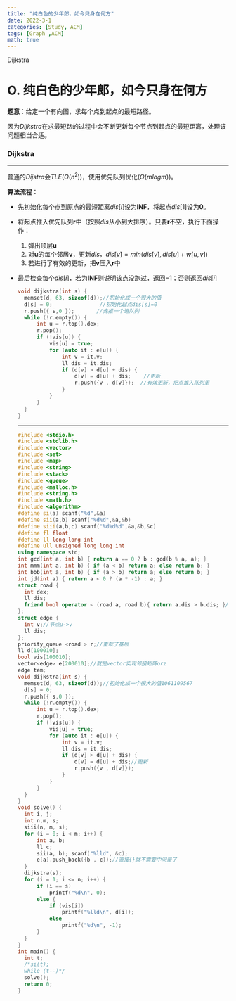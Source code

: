 ```yaml
---
title: "纯白色的少年郎，如今只身在何方"
date: 2022-3-1
categories: [Study, ACM]
tags: [Graph ,ACM]
math: true
---
```


Dijkstra

<!-- more -->

# O. 纯白色的少年郎，如今只身在何方

**题意**：给定一个有向图，求每个点到起点的最短路径。

因为$Dijkstra$在求最短路的过程中会不断更新每个节点到起点的最短距离，处理该问题相当合适。

### **Dijkstra**

***

普通的$Dijstra$会$TLE(O(n^2))$，使用优先队列优化$(O(m log m))$。

**算法流程**：

* 先初始化每个点到原点的最短距离$dis[i]$设为**INF**，将起点$dis[1]$设为**0**。

* 将起点推入优先队列**r**中（按照$dis$从小到大排序）。只要**r**不空，执行下面操作：
  1. 弹出顶层**u**
  2. 对**u**的每个邻居**v**，更新$dis$，$dis[v]=min(dis[v],dis[u]+w[u,v])$
  3. 若进行了有效的更新，把**v**压入**r**中

* 最后检查每个$dis[i]$，若为**INF**则说明该点没跑过，返回$-1$；否则返回$dis[i]$

  ```c++
  void dijkstra(int s) {
  	memset(d, 63, sizeof(d));//初始化成一个很大的值
  	d[s] = 0;               //初始化起点dis[s]=0
  	r.push({ s,0 });       //先推一个进队列
  	while (!r.empty()) {
  		int u = r.top().dex;
  		r.pop();
  		if (!vis[u]) {
  			vis[u] = true;
  			for (auto it : e[u]) {
  				int v = it.v;
  				ll dis = it.dis;
  				if (d[v] > d[u] + dis) {
  					d[v] = d[u] + dis;    //更新
  					r.push({v , d[v]});  //有效更新，把点推入队列里
  				}
  			}
  		}
  	}
  }
  ```

  ***
  
  ```c++
  #include <stdio.h>
  #include <stdlib.h>
  #include <vector>
  #include <set>
  #include <map>
  #include <string>
  #include <stack>
  #include <queue>
  #include <malloc.h>
  #include <string.h>
  #include <math.h>
  #include <algorithm>
  #define si(a) scanf("%d",&a)
  #define sii(a,b) scanf("%d%d",&a,&b)
  #define siii(a,b,c) scanf("%d%d%d",&a,&b,&c)
  #define fl float
  #define ll long long int
  #define ull unsigned long long int
  using namespace std;
  int gcd(int a, int b) { return a == 0 ? b : gcd(b % a, a); }
  int mmm(int a, int b) { if (a < b) return a; else return b; }
  int bbb(int a, int b) { if (a > b) return a; else return b; }
  int jd(int a) { return a < 0 ? (a * -1) : a; }
  struct road {
  	int dex;
  	ll dis;
  	friend bool operator < (road a, road b){ return a.dis > b.dis; }//重载<,按val从小到大
  };
  struct edge {
  	int v;//节点u->v
  	ll dis;
  };
  priority_queue <road > r;//重载了基层
  ll d[100010];
  bool vis[100010];
  vector<edge> e[200010];//就是vector实现邻接矩阵orz
  edge tem;
  void dijkstra(int s) {
  	memset(d, 63, sizeof(d));//初始化成一个很大的值1061109567
  	d[s] = 0;
  	r.push({ s,0 });
  	while (!r.empty()) {
  		int u = r.top().dex;
  		r.pop();
  		if (!vis[u]) {
  			vis[u] = true;
  			for (auto it : e[u]) {
  				int v = it.v;
  				ll dis = it.dis;
  				if (d[v] > d[u] + dis) {
  					d[v] = d[u] + dis;//更新
  					r.push({v , d[v]});
  				}
  			}
  		}
  	}
  }
  void solve() {
  	int i, j;
  	int n,m, s;
  	siii(n, m, s);
  	for (i = 0; i < m; i++) {
  		int a, b;
  		ll c;
  		sii(a, b); scanf("%lld", &c);
  		e[a].push_back({b , c});//直接{}就不需要中间量了
  	}
  	dijkstra(s);
  	for (i = 1; i <= n; i++) {
  		if (i == s)
  			printf("%d\n", 0);
  		else {
  			if (vis[i])
  				printf("%lld\n", d[i]);
  			else
  				printf("%d\n", -1);
  		}
  	}
  }
  int main() {
  	int t;
  	/*si(t);
  	while (t--)*/
  	solve();
  	return 0;
  }
  ```
  
  